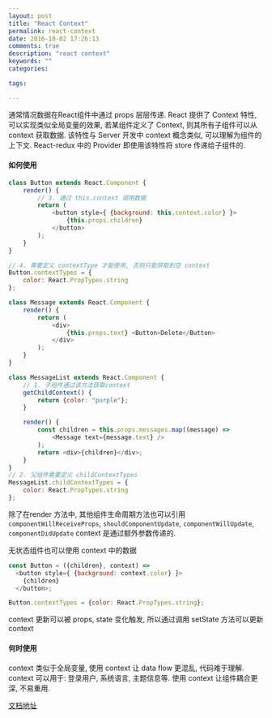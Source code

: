 ```yaml
---
layout: post
title: "React Context"
permalink: react-context
date: 2016-10-02 17:26:13
comments: true
description: "react context"
keywords: ""
categories:

tags:

---
```

通常情况数据在React组件中通过 props 层层传递. React 提供了 Context 特性, 可以实现类似全局变量的效果, 若某组件定义了 Context, 则其所有子组件可以从 context 获取数据. 该特性与 Server 开发中 context 概念类似, 可以理解为组件的上下文. React-redux 中的 Provider 即使用该特性将 store 传递给子组件的.


#### 如何使用

```js
class Button extends React.Component {
    render() {
        // 3. 通过 this.context 调用数据
        return (
            <button style={ {background: this.context.color} }>  
                {this.props.children}
            </button>
        );
    }
}

// 4. 需要定义 contextType 才能使用, 否则只能获取到空 context
Button.contextTypes = {
    color: React.PropTypes.string
};

class Message extends React.Component {
    render() {
        return (
            <div>
                {this.props.text} <Button>Delete</Button>
            </div>
        );
    }
}

class MessageList extends React.Component {
    // 1. 子组件通过该方法获取context
    getChildContext() {
        return {color: "purple"};
    }

    render() {
        const children = this.props.messages.map((message) =>
            <Message text={message.text} />
        );
        return <div>{children}</div>;
    }
}
// 2. 父组件需要定义 childContextTypes
MessageList.childContextTypes = {
    color: React.PropTypes.string
};
```

除了在render 方法中, 其他组件生命周期方法也可以引用 `componentWillReceiveProps`, `shouldComponentUpdate`, `componentWillUpdate`, `componentDidUpdate` context 是通过额外参数传递的.

无状态组件也可以使用 context 中的数据

```js
const Button = ({children}, context) =>
  <button style={ {background: context.color} }>
    {children}
  </button>;

Button.contextTypes = {color: React.PropTypes.string};
```

context 更新可以被 props, state 变化触发, 所以通过调用 setState 方法可以更新 context

#### 何时使用
context 类似于全局变量, 使用 context 让 data flow 更混乱, 代码难于理解. context 可以用于: 登录用户, 系统语言, 主题信息等. 使用 context 让组件耦合更深, 不易重用.

[文档地址](https://facebook.github.io/react/docs/context.html)
